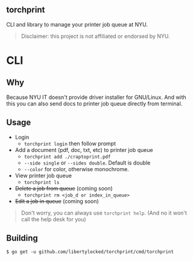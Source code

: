 torchprint
---
CLI and library to manage your printer job queue at NYU.

> Disclaimer: this project is not affiliated or endorsed by NYU.

# CLI
## Why
Because NYU IT doesn't provide driver installer for GNU/Linux. And with this you can also send docs to printer job queue directly from terminal.

## Usage
- Login
  - `torchprint login` then follow prompt
- Add a document (pdf, doc, txt, etc) to printer job queue
  - `torchprint add ./craptoprint.pdf`
  - `--side single` or `--sides double`. Default is double
  - `--color` for color, otherwise monochrome.
- View printer job queue
  - `torchprint ls`
- ~~Delete a job from queue~~ (coming soon)
  - `torchprint rm <job_d or index_in_queue>`
- ~~Edit a job in queue~~ (coming soon)

> Don't worry, you can always use `torchprint help`. (And no it won't call the help desk for you)

## Building
```
$ go get -u github.com/libertylocked/torchprint/cmd/torchprint
```
